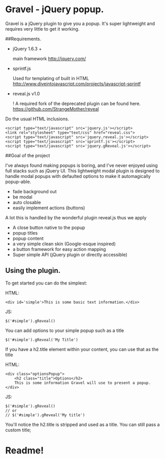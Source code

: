 # Gravel - jQuery popup.

Gravel is a jQuery plugin to give you a popup. It's super lightweight and
requires very little to get it working.

##Requirements.

- jQuery 1.6.3 +

	main framework
	http://jquery.com/

- sprintf.js

	Used for templating of built in HTML
	http://www.diveintojavascript.com/projects/javascript-sprintf

- reveal.js v1.0

	! A required fork of the deprecated plugin can be found here.
	https://github.com/StrangeMother/reveal

Do the usual HTML inclusions.

	<script type="text/javascript" src='jquery.js'></script>
	<link rel="stylesheet" type="text/css" href="reveal.css">
	<script type="text/javascript" src='jquery.reveal.js'></script>
	<script type="text/javascript" src='sprintf.js'></script>
	<script type="text/javascript" src='jquery.gReveal.js'></script>

##Goal of the project

I've always found making popups is boring, and I've never enjoyed using full stacks such as jQuery UI.
This lightweight modal plugin is designed to handle modal popups with defaulted options to make it automagically popup-able.

- fade background out
- be modal
- auto closable
- easily implement actions (buttons)

A lot this is handled by the wonderful plugin reveal.js thus we apply

- A close button native to the popup
- popup titles
- popup content
- a very simple clean skin (Google-esque inspired)
- a button framework for easy action mapping
- Super simple API (jQuery plugin or directly accessible)

## Using the plugin.

To get started you can do the simplest:

HTML:

	<div id='simple'>This is some basic text information.</div>

JS:

	$('#simple').gReveal()

You can add options to your simple popup such as a title

	$('#simple').gReveal('My Title')

If you have a h2.title element within your content, you can use that as the title

HTML:

	<div class="optionsPopup">
		<h2 class="title">Options</h2>
		This is some information Gravel will use to present a popup.
	</div>

JS:

	$('#simple').gReveal()
	// or
	// $('#simple').gReveal('My title')


You'll notice the h2.title is stripped and used as a title. You can still pass a custom title;
# Readme!